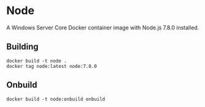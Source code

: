# Node

A Windows Server Core Docker container image with Node.js 7.8.0 installed.

## Building

```
docker build -t node .
docker tag node:latest node:7.8.0
```

## Onbuild

```
docker build -t node:onbuild onbuild
```
